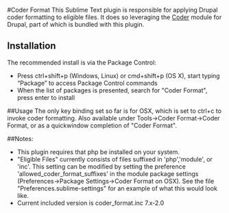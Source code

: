 #Coder Format
This Sublime Text plugin is responsible for applying Drupal coder formatting to eligible files.  It does so leveraging the [Coder](https://drupal.org/project/coder) module for Drupal, part of which is bundled with this plugin.

## Installation
The recommended install is via the Package Control:
- Press ctrl+shift+p (Windows, Linux) or cmd+shift+p (OS X), start typing “Package” to access Package Control commands
- When the list of packages is presented, search for "Coder Format", press enter to install

##Usage
The only key binding set so far is for OSX, which is set to ctrl+c to invoke coder formatting.  Also available under Tools->Coder Format->Coder Format, or as a quickwindow completion of "Coder Format".

##Notes:
- This plugin requires that php be installed on your system.
- "Eligible Files" currently consists of files suffixed in 'php','module', or 'inc'.  This setting can be modified by setting the preference 'allowed_coder_format_suffixes' in the module package settings (Preferences->Package Settings->Coder Format on OSX).  See the file "Preferences.sublime-settings" for an example of what this would look like.
- Current included version is coder_format.inc 7.x-2.0


